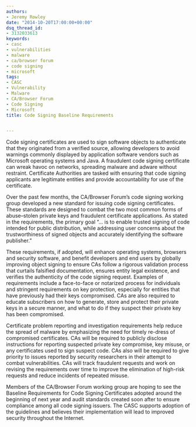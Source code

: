 ```yaml
---
authors:
- Jeremy Rowley
date: "2014-10-20T17:00:00+00:00"
dsq_thread_id:
- 3132033613
keywords:
- casc
- vulnerabilities
- malware
- ca/browser forum
- code signing
- microsoft
tags:
- CASC
- Vulnerability
- Malware
- CA/Browser Forum
- Code Signing
- Microsoft
title: Code Signing Baseline Requirements


---
```

Code signing certificates are used to sign software objects to authenticate that they originated from a verified source, allowing developers to avoid warnings commonly displayed by application software vendors such as Microsoft operating systems and Java. A fraudulent code signing certificate can wreak havoc on networks, spreading malware and adware without restraint. Certificate Authorities are tasked with ensuring that code signing applicants are legitimate entities and provide accountability for use of the certificate.

Over the past few months, the CA/Browser Forum’s code signing working group developed a new standard for issuing code signing certificates. These standards are designed to combat the two most common forms of abuse–stolen private keys and fraudulent certificate applications. As stated in the requirements, the primary goal “… is to enable trusted signing of code intended for public distribution, while addressing user concerns about the trustworthiness of signed objects and accurately identifying the software publisher.”

These requirements, if adopted, will enhance operating systems, browsers and security software, and benefit developers and end users by globally improving object signing to ensure CAs follow a rigorous validation process that curtails falsified documentation, ensures entity legal existence, and verifies the authenticity of the code signing request. Examples of requirements include a face-to-face or notarized process for individuals and stringent requirements on key protection, especially for entities that have previously had their keys compromised. CAs are also required to educate subscribers on how to generate, store and protect their private keys in a secure manner, and what to do if they suspect their private key has been compromised.

Certificate problem reporting and investigation requirements help reduce the spread of malware by emphasizing the need for timely re-dress of compromised certificates. CAs will be required to publicly disclose instructions for reporting suspected private key compromise, key misuse, or any certificates used to sign suspect code. CAs also will be required to give priority to issues reported by security researchers in their attempt to combat vulnerabilities. CAs will track fraudulent requests and work on revising the requirements over time to improve the elimination of high-risk requests and reduce incidents of repeated misuse.

Members of the CA/Browser Forum working group are hoping to see the Baseline Requirements for Code Signing Certificates adopted around the beginning of next year and audit standards created soon after to ensure compliance among all code signing issuers. The CASC supports adoption of the guidelines and believes their implementation will lead to improved security throughout the Internet.